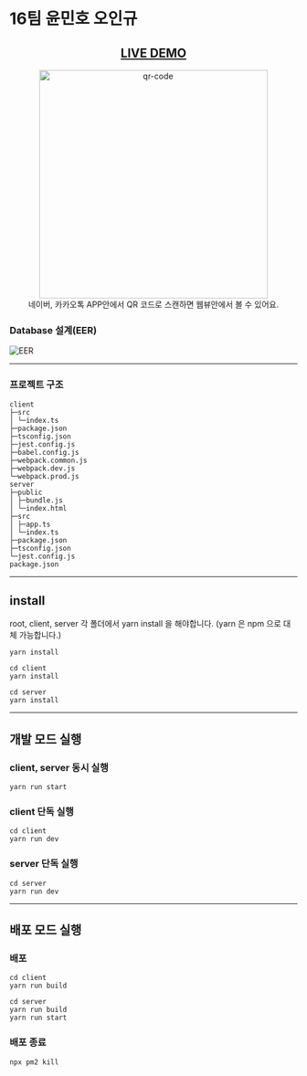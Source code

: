 # 16팀 윤민호 오인규

<h2 align="center">
  <a href="https://banksalad.ssu.life">LIVE DEMO</a>
</h2>

<div align="center">
  <img width="400" alt="qr-code" src="https://user-images.githubusercontent.com/13645032/128349430-c865610e-9f3d-4a51-bd1e-7446f55d3479.png">
</div>

<div align="center">
  네이버, 카카오톡 APP안에서 QR 코드로 스캔하면 웹뷰안에서 볼 수 있어요.
</div>

### Database 설계(EER)

![EER](https://cashbook-16.s3.ap-northeast-2.amazonaws.com/projects/eer.png)

---

### 프로젝트 구조

```
client
├─src
│ └─index.ts
├─package.json
├─tsconfig.json
├─jest.config.js
├─babel.config.js
├─webpack.common.js
├─webpack.dev.js
└─webpack.prod.js
server
├─public
│ ├─bundle.js
│ └─index.html
├─src
│ ├─app.ts
│ └─index.ts
├─package.json
├─tsconfig.json
└─jest.config.js
package.json
```

---

## install

root, client, server 각 폴더에서 yarn install 을 해야합니다. (yarn 은 npm 으로 대체 가능합니다.)

```
yarn install
```

```
cd client
yarn install
```

```
cd server
yarn install
```

---

## 개발 모드 실행

### client, server 동시 실행

```
yarn run start
```

### client 단독 실행

```
cd client
yarn run dev
```

### server 단독 실행

```
cd server
yarn run dev
```

---

## 배포 모드 실행

### 배포

```
cd client
yarn run build
```

```
cd server
yarn run build
yarn run start
```

### 배포 종료

```
npx pm2 kill
```
